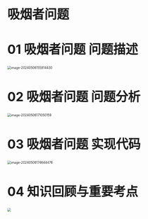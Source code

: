 # 吸烟者问题 



# 01 吸烟者问题 问题描述

<img src="https://cvp.oss-cn-shanghai.aliyuncs.com/picgo/202405061558600.png" alt="image-20240506155814430" style="zoom:50%;" />



# 02 吸烟者问题 问题分析

<img src="https://cvp.oss-cn-shanghai.aliyuncs.com/picgo/202405061710434.png" alt="image-20240506171050159" style="zoom:50%;" />



# 03 吸烟者问题 实现代码

<img src="https://cvp.oss-cn-shanghai.aliyuncs.com/picgo/202405061746716.png" alt="image-20240506174644476" style="zoom:50%;" />



# 04 知识回顾与重要考点

<img src="https://cvp.oss-cn-shanghai.aliyuncs.com/picgo/202405061757151.png" style="zoom:50%;" />